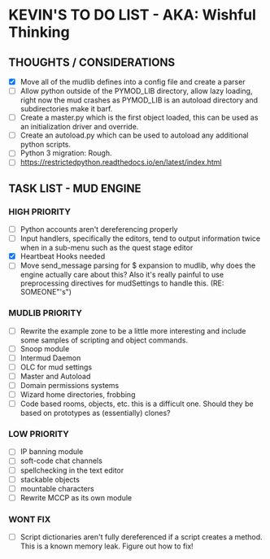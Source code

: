 # KEVIN'S TO DO LIST - AKA: Wishful Thinking
## THOUGHTS / CONSIDERATIONS
- [x] Move all of the mudlib defines into a config file and create a parser
- [ ] Allow python outside of the PYMOD_LIB directory, allow lazy loading, right
    now the mud crashes as PYMOD_LIB is an autoload directory and subdirectories
    make it barf.
- [ ] Create a master.py which is the first object loaded, this can be used as 
    an initialization driver and override.
- [ ] Create an autoload.py which can be used to autoload any additional python 
    scripts.
- [ ] Python 3 migration: Rough.
- [ ] https://restrictedpython.readthedocs.io/en/latest/index.html
    
## TASK LIST - MUD ENGINE
### HIGH PRIORITY
- [ ] Python accounts aren't dereferencing properly
- [ ] Input handlers, specifically the editors, tend to output information
      twice when in a sub-menu such as the quest stage editor
- [x] Heartbeat Hooks needed 
- [ ] Move send_message parsing for $ expansion to mudlib, why does the engine
      actually care about this? Also it's really painful to use preprocessing
      directives for mudSettings to handle this. (RE: SOMEONE"'s")

### MUDLIB PRIORITY
- [ ] Rewrite the example zone to be a little more interesting and include
      some samples of scripting and object commands.
- [ ] Snoop module
- [ ] Intermud Daemon
- [ ] OLC for mud settings
- [ ] Master and Autoload
- [ ] Domain permissions systems
- [ ] Wizard home directories, frobbing
- [ ] Code based rooms, objects, etc. this is a difficult one. Should they
      be based on prototypes as (essentially) clones?
    
### LOW PRIORITY
- [ ] IP banning module
- [ ] soft-code chat channels
- [ ] spellchecking in the text editor
- [ ] stackable objects
- [ ] mountable characters
- [ ] Rewrite MCCP as its own module

### WONT FIX
- [ ] Script dictionaries aren't fully dereferenced if a script creates a method.
      This is a known memory leak. Figure out how to fix!
